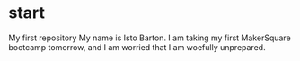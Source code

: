 # start
My first repository
My name is Isto Barton. I am taking my first MakerSquare bootcamp tomorrow, and I am worried that I am woefully unprepared. 
